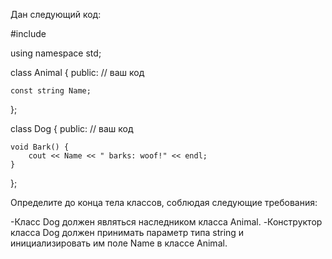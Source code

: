 Дан следующий код:

#include <iostream>

using namespace std;

class Animal {
public:
    // ваш код

    const string Name;
};


class Dog {
public:
    // ваш код

    void Bark() {
        cout << Name << " barks: woof!" << endl;
    }
};

Определите до конца тела классов, соблюдая следующие требования:

-Класс Dog должен являться наследником класса Animal.
-Конструктор класса Dog должен принимать параметр типа string и инициализировать им поле Name в классе Animal.

